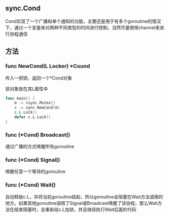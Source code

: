 ## sync.Cond

Cond实现了一个广播和单个通知的功能，主要还是用于有多个goroutine的情况下，通过一个变量来对两种不同类型的时间进行控制，当然尽量使用channel来进行协程通信


## 方法
### func NewCond(L Locker) *Cound 

传入一把锁，返回一个*Cond对象

锁对象放在其L属性中
```go 
func main() {
    m := &sync.Mutex{}
    c := sync.NewCond(m)
    c.L.Lock()
    defer c.L.Lock()
}
```

### func (*Cond) Broadcast()
通过广播的方式唤醒所有goroutine


### func (*Cond) Signal()
唤醒任意一个等待的goroutine

### func (*Cond) Wait()
自动释放c.L，并将当前goroutine挂起，所以goroutine会阻塞在Wait方法调用的地方，如果其他goroutine调用了Signal或Broadcast唤醒了该协程，那么Wait方法在结束阻塞时，会重新给c.L加锁，并且继续执行Wait后面的代码


